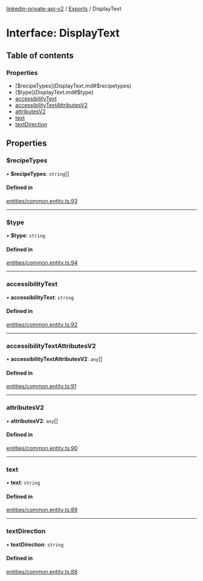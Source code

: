 [linkedin-private-api-v2](../README.md) / [Exports](../modules.md) / DisplayText

# Interface: DisplayText

## Table of contents

### Properties

- [$recipeTypes](DisplayText.md#$recipetypes)
- [$type](DisplayText.md#$type)
- [accessibilityText](DisplayText.md#accessibilitytext)
- [accessibilityTextAttributesV2](DisplayText.md#accessibilitytextattributesv2)
- [attributesV2](DisplayText.md#attributesv2)
- [text](DisplayText.md#text)
- [textDirection](DisplayText.md#textdirection)

## Properties

### $recipeTypes

• **$recipeTypes**: `string`[]

#### Defined in

[entities/common.entity.ts:93](https://github.com/akash-gupt/linkedin-private-api/blob/d170d2d/src/entities/common.entity.ts#L93)

___

### $type

• **$type**: `string`

#### Defined in

[entities/common.entity.ts:94](https://github.com/akash-gupt/linkedin-private-api/blob/d170d2d/src/entities/common.entity.ts#L94)

___

### accessibilityText

• **accessibilityText**: `string`

#### Defined in

[entities/common.entity.ts:92](https://github.com/akash-gupt/linkedin-private-api/blob/d170d2d/src/entities/common.entity.ts#L92)

___

### accessibilityTextAttributesV2

• **accessibilityTextAttributesV2**: `any`[]

#### Defined in

[entities/common.entity.ts:91](https://github.com/akash-gupt/linkedin-private-api/blob/d170d2d/src/entities/common.entity.ts#L91)

___

### attributesV2

• **attributesV2**: `any`[]

#### Defined in

[entities/common.entity.ts:90](https://github.com/akash-gupt/linkedin-private-api/blob/d170d2d/src/entities/common.entity.ts#L90)

___

### text

• **text**: `string`

#### Defined in

[entities/common.entity.ts:89](https://github.com/akash-gupt/linkedin-private-api/blob/d170d2d/src/entities/common.entity.ts#L89)

___

### textDirection

• **textDirection**: `string`

#### Defined in

[entities/common.entity.ts:88](https://github.com/akash-gupt/linkedin-private-api/blob/d170d2d/src/entities/common.entity.ts#L88)
